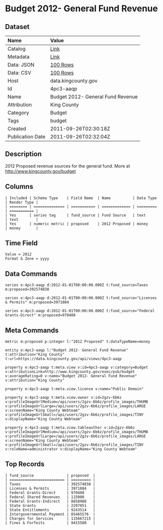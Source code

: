 # Budget 2012- General Fund Revenue

## Dataset

| Name | Value |
| :--- | :---- |
| Catalog | [Link](https://catalog.data.gov/dataset/budget-2012-general-fund-revenue-c06ea) |
| Metadata | [Link](https://data.kingcounty.gov/api/views/4pc3-aaqp) |
| Data: JSON | [100 Rows](https://data.kingcounty.gov/api/views/4pc3-aaqp/rows.json?max_rows=100) |
| Data: CSV | [100 Rows](https://data.kingcounty.gov/api/views/4pc3-aaqp/rows.csv?max_rows=100) |
| Host | data.kingcounty.gov |
| Id | 4pc3-aaqp |
| Name | Budget 2012- General Fund Revenue |
| Attribution | King County |
| Category | Budget |
| Tags | budget |
| Created | 2011-09-26T02:30:18Z |
| Publication Date | 2011-09-26T02:32:04Z |

## Description

2012 Proposed revenue sources for the general fund. More at http://www.kingcounty.gov/budget

## Columns

```ls
| Included | Schema Type    | Field Name  | Name          | Data Type | Render Type |
| ======== | ============== | =========== | ============= | ========= | =========== |
| Yes      | series tag     | fund_source | Fund Source   | text      | text        |
| Yes      | numeric metric | proposed    | 2012 Proposed | money     | money       |
```

## Time Field

```ls
Value = 2012
Format & Zone = yyyy
```

## Data Commands

```ls
series e:4pc3-aaqp d:2012-01-01T00:00:00.000Z t:fund_source=Taxes m:proposed=392574838

series e:4pc3-aaqp d:2012-01-01T00:00:00.000Z t:fund_source="Licenses & Permits" m:proposed=3971884

series e:4pc3-aaqp d:2012-01-01T00:00:00.000Z t:fund_source="Federal Grants-Direct" m:proposed=970488
```

## Meta Commands

```ls
metric m:proposed p:integer l:"2012 Proposed" t:dataTypeName=money

entity e:4pc3-aaqp l:"Budget 2012- General Fund Revenue" t:attribution="King County" t:url=https://data.kingcounty.gov/api/views/4pc3-aaqp

property e:4pc3-aaqp t:meta.view v:id=4pc3-aaqp v:category=Budget v:attributionLink=http://www.kingcounty.gov/exec/psb/budget v:averageRating=0 v:name="Budget 2012- General Fund Revenue" v:attribution="King County"

property e:4pc3-aaqp t:meta.view.license v:name="Public Domain"

property e:4pc3-aaqp t:meta.view.owner v:id=2gzv-6b6z v:profileImageUrlMedium=/api/users/2gzv-6b6z/profile_images/THUMB v:profileImageUrlLarge=/api/users/2gzv-6b6z/profile_images/LARGE v:screenName="King County Webteam" v:profileImageUrlSmall=/api/users/2gzv-6b6z/profile_images/TINY v:displayName="King County Webteam"

property e:4pc3-aaqp t:meta.view.tableauthor v:id=2gzv-6b6z v:profileImageUrlMedium=/api/users/2gzv-6b6z/profile_images/THUMB v:profileImageUrlLarge=/api/users/2gzv-6b6z/profile_images/LARGE v:screenName="King County Webteam" v:profileImageUrlSmall=/api/users/2gzv-6b6z/profile_images/TINY v:roleName=administrator v:displayName="King County Webteam"
```

## Top Records

```ls
| fund_source               | proposed  | 
| ========================= | ========= | 
| Taxes                     | 392574838 | 
| Licenses & Permits        | 3971884   | 
| Federal Grants-Direct     | 970488    | 
| Federal Shared Revenues   | 115000    | 
| Federal Grants-Indirect   | 8658908   | 
| State Grants              | 2297051   | 
| State Entitlements        | 9243514   | 
| Intergovernmental Payment | 85465576  | 
| Charges for Services      | 115667215 | 
| Fines & Forfeits          | 9415580   | 
```